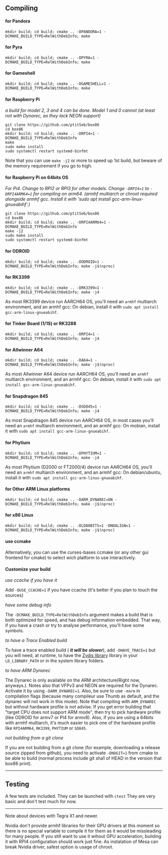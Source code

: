 Compiling
----
#### for Pandora

 `mkdir build; cd build; cmake .. -DPANDORA=1 -DCMAKE_BUILD_TYPE=RelWithDebInfo; make`

#### for Pyra

 `mkdir build; cd build; cmake .. -DPYRA=1 -DCMAKE_BUILD_TYPE=RelWithDebInfo; make`

#### for Gameshell

`mkdir build; cd build; cmake .. -DGAMESHELL=1 -DCMAKE_BUILD_TYPE=RelWithDebInfo; make`

#### for Raspberry Pi

  _a build for model 2, 3 and 4 can be done. Model 1 and 0 cannot (at least not with Dynarec, as they lack NEON support)_
 
```
git clone https://github.com/ptitSeb/box86
cd box86
mkdir build; cd build; cmake .. -DRPI4=1 -DCMAKE_BUILD_TYPE=RelWithDebInfo
make
sudo make install
sudo systemctl restart systemd-binfmt
```
  Note that you can use `make -j2` or more to speed up 1st build, but beware of the memory requirement if you go to high.
 
#### for Raspberry Pi on 64bits OS

  _For Pi4. Change to RPI2 or RPI3 for other models.  Change `-DRPI4=1` to `-DRPI4ARM64=1` for compiling on arm64. (armhf multiarch or chroot required alongside armhf gcc. Install it with 'sudo apt install gcc-arm-linux-gnueabihf'.)_

```
git clone https://github.com/ptitSeb/box86
cd box86
mkdir build; cd build; cmake .. -DRPI4ARM64=1 -DCMAKE_BUILD_TYPE=RelWithDebInfo
make -j2
sudo make install
sudo systemctl restart systemd-binfmt
```

#### for ODROID

`mkdir build; cd build; cmake .. -DODROID=1 -DCMAKE_BUILD_TYPE=RelWithDebInfo; make -j$(nproc)`

#### for RK3399

`mkdir build; cd build; cmake .. -DRK3399=1 -DCMAKE_BUILD_TYPE=RelWithDebInfo; make -j4`

As most RK3399 device run AARCH64 OS, you'll need an `armhf` multiarch environment, and an armhf gcc: On debian, install it with `sudo apt install gcc-arm-linux-gnueabihf`.

#### for Tinker Board (1/1S) or RK3288

`mkdir build; cd build; cmake .. -DRPI4=1 -DCMAKE_BUILD_TYPE=RelWithDebInfo; make -j4`

#### for Allwinner A64

`mkdir build; cd build; cmake .. -DA64=1 -DCMAKE_BUILD_TYPE=RelWithDebInfo; make -j$(nproc)`

As most Allwinner A64 device run AARCH64 OS, you'll need an `armhf` multiarch environment, and an armhf gcc: On debian, install it with `sudo apt install gcc-arm-linux-gnueabihf`.

#### for Snapdragon 845

`mkdir build; cd build; cmake .. -DSD845=1 -DCMAKE_BUILD_TYPE=RelWithDebInfo; make -j4`

As most Snapdragon 845 device run AARCH64 OS, in most cases you'll need an `armhf` multiarch environment, and an armhf gcc: On mobian, install it with `sudo apt install gcc-arm-linux-gnueabihf`.

#### for Phytium

`mkdir build; cd build; cmake .. -DPHYTIUM=1 -DCMAKE_BUILD_TYPE=RelWithDebInfo; make -j4`

As most Phytium (D2000 or FT2000/4) device run AARCH64 OS, you'll need an `armhf` multiarch environment, and an armhf gcc: On debian/ubuntu, install it with `sudo apt install gcc-arm-linux-gnueabihf`.

#### for Other ARM Linux platforms

 `mkdir build; cd build; cmake .. -DARM_DYNAREC=ON -DCMAKE_BUILD_TYPE=RelWithDebInfo; make -j$(nproc)`

#### for x86 Linux

 `mkdir build; cd build; cmake .. -DLD80BITS=1 -DNOALIGN=1 -DCMAKE_BUILD_TYPE=RelWithDebInfo; make -j$(nproc)`

#### use ccmake

Alternatively, you can use the curses-bases ccmake (or any other gui frontend for cmake) to select wich platform to use interactively.

#### Customize your build

*use ccache if you have it* 

Add `-DUSE_CCACHE=1` if you have ccache (it's better if you plan to touch the sources)

*have some debug info* 

The `-DCMAKE_BUILD_TYPE=RelWithDebInfo` argument makes a build that is both optimized for speed, and has debug information embedded. That way, if you have a crash or try to analyse performance, you'll have some symbols.

*to have a Trace Enabled build* 

To have a trace enabled build ( ***it will be slower***), add `-DHAVE_TRACE=1` but you will need, at runtime, to have the [Zydis library](https://github.com/zyantific/zydis) library in your `LD_LIBRARY_PATH` or in the system library folders.

*to have ARM Dynarec*

The Dynarec is only available on the ARM architecture(Right now, anyways.). Notes also that VFPv3 and NEON are required for the Dynarec. Activate it by using `-DARM_DYNAREC=1`. Also, be sure to use `-marm` in compilation flags (because many compileur use Thumb as default, and the dynarec will not work in this mode). Note that compiling with `ARM_DYNAREC` but without hardware profile is not advise. If you get error building that "target CPU does not support ARM mode", then try to pick hardware profile (like ODROID for armv7 or PI4 for armv8). Also, if you are using a 64bits with armhf multiarch, it's much easier to pick one of the hardware profile like `RPI4ARM64`, `RK3399`, `PHYTIUM` or `SD845`.

*not building from a git clone*

If you are not building from a git clone (for example, downloading a release source zipped from github), you need to activate `-DNOGIT=1` from cmake to be able to build (normal process include git sha1 of HEAD in the version that box86 print).

----

Testing
----
A few tests are included.
They can be launched with `ctest`
They are very basic and don't test much for now.

----

Note about devices with Tegra X1 and newer.

Nvidia don't provide armhf libraries for their GPU drivers at this moment so there is no special variable to compile it for them as it would be missleading for many people. If you still want to use it wihout GPU acceleration, building it with RPI4 configuration should work just fine. As instalation of Mesa can break Nvidia driver, safest option is usage of chroot.
